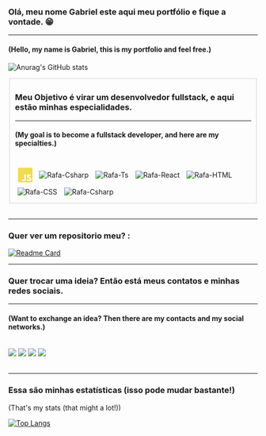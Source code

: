 ### Olá, meu nome Gabriel este aqui meu portfólio e fique a vontade. 😁

<hr>

#### (Hello, my name is Gabriel, this is my portfolio and feel free.)


![Anurag's GitHub stats](https://github-readme-stats.vercel.app/api?username=GagoBraboH2oh11&show_icons=true&theme=tokyonight)

<fieldset style="border: 1px solid lightgray">

### Meu Objetivo é virar um desenvolvedor fullstack, e aqui estão minhas especialidades.
<hr>

#### (My goal is to become a fullstack developer, and here are my specialties.)
<div style="display:             inline_block"><br>
  <img style="margin:5px;" align="center" alt="Rafa-Js" height="30" width="30" src="https://raw.githubusercontent.com/devicons/devicon/master/icons/javascript/javascript-plain.svg">
  <img style="margin:5px;" align="center" alt="Rafa-Csharp" src="https://img.shields.io/badge/GIT-E44C30?style=for-the-badge&logo=git&logoColor=white">
  <img style="margin:5px;" align="center" alt="Rafa-Ts" src="https://img.shields.io/badge/Sass-CC6699?style=for-the-badge&logo=sass&logoColor=white">
  <img style="margin:5px;" align="center" alt="Rafa-React" src="https://img.shields.io/badge/React-20232A?style=for-the-badge&logo=react&logoColor=61DAFB">
  <img style="margin:5px;" align="center" alt="Rafa-HTML" src="https://img.shields.io/badge/HTML5-E34F26?style=for-the-badge&logo=html5&logoColor=white">
  <img style="margin:5px;" align="center" alt="Rafa-CSS" src="https://img.shields.io/badge/CSS3-1572B6?style=for-the-badge&logo=css3&logoColor=white">
  <img style="margin:5px;" align="center" alt="Rafa-Csharp" src="https://img.shields.io/badge/Node.js-43853D?style=for-the-badge&logo=node.js&logoColor=white">
  
</div>
</fieldset>
<br>
<hr>

### Quer ver um repositorio meu? :

[![Readme Card](https://github-readme-stats.vercel.app/api/pin/?username=GagoBraboH2oh11&repo=my-codeing-save)](https://github.com/GagoBraboH2oh11/my-codeing-save)

<hr>
<div> 

### Quer trocar uma ideia? Então está meus contatos e minhas redes sociais.
<hr>

#### (Want to exchange an idea? Then there are my contacts and my social networks.)
<br>
  <a href="https://www.instagram.com/gabriellu_amaral/" target="_blank"><img src="https://img.shields.io/badge/-Instagram-%23E4405F?style=for-the-badge&logo=instagram&logoColor=white" target="_blank"></a>
  <a href = "mailto:gabrieljollygamer14@gmail.com"><img src="https://img.shields.io/badge/-Gmail-%23333?style=for-the-badge&logo=gmail&logoColor=white" target="_blank"></a>
  <a href="https://www.linkedin.com/in/gabriel-amaral-9a85091ba/" target="_blank"><img src="https://img.shields.io/badge/-LinkedIn-%230077B5?style=for-the-badge&logo=linkedin&logoColor=white" target="_blank"></a> 
  <a href="https://api.whatsapp.com/send?phone=5541995882217&text=Ola" target="_blank"><img
   src="https://img.shields.io/badge/WhatsApp-25D366?style=for-the-badge&logo=whatsapp&logoColor=white"></img></a>
</div>
<br>
<hr>

### Essa são minhas estatísticas (isso pode mudar bastante!)
(That's my stats (that might a lot!))

[![Top Langs](https://github-readme-stats.vercel.app/api/top-langs/?username=GagoBraboH2oh11&langs_count=8)](https://github.com/GagoBraboH2oh11/my-codeing-save)